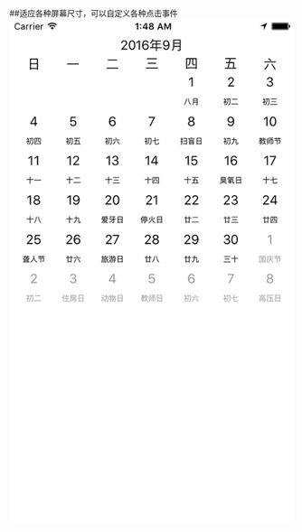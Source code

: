 ##适应各种屏幕尺寸，可以自定义各种点击事件
![image width=500 height=889](https://github.com/hanjt/calendar/blob/master/pic.png)
